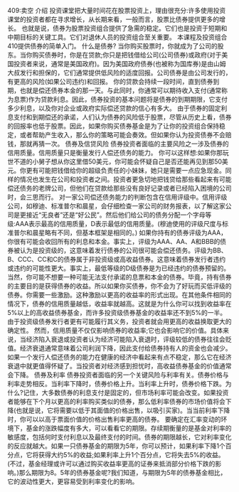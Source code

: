 409:卖空
介绍
投资课堂把大量时间花在股票投资上，理由很充分:许多使用投资课堂的投资者都在寻求增长，从长期来看，一般而言，股票比债券提供更多的增长。
也就是说，债券为股票投资组合提供了急需的稳定。它们也是投资于短期和中期目标的关键工具。它们对退休人员的投资组合至关重要。
本课程及投资组合410提供债券的简单入门。
什么是债券?
当你购买股票时，你就成为了公司的股东。当你购买债券时，你是在贷款;你只是把钱借给公司(公司债券)或政府(对于美国投资者来说，通常是美国政府)。因为美国政府债券(也被称为国库券)是由山姆大叔发行和担保的，它们通常提供低风险的适度回报。公司债券是由公司发行的，有更高的风险(如果公司违约)和回报。
你的贷款会持续一段时间，直到债券到期，也就是偿还债券本金的那一天。与此同时，你通常可以期待收入支付(通常称为息票)作为贷款利息。因此，债券投资的基本问题将是债券的到期期限，它支付多少利息，以及你对企业或政府实际偿还贷款的信心有多大。
由于债券的固定利息支付和到期偿还的承诺，人们认为债券的风险低于股票，尽管从历史上看，债券的回报率也低于股票。因此，如果你购买债券基金是为了让你的投资组合保持稳定，或者帮助产生收入，那么你的策略可能会奏效。但如果你认为投资债券不会赔钱，那就再猜一次。
债券及信贷风险
债券投资者面临的主要风险之一涉及债券的信用质量。信用质量只是衡量发行人偿还债务的能力。
你可以这样想:如果你那玩世不道的小舅子想从你这里借50美元，你可能会怀疑自己是否还能再见到那50美元。你更有可能把钱借给你的超级负责任的小妹妹，她只是需要一点应急现金。同样的情况也发生在公司和投资者之间。投资者更急切地把钱贷给那些看起来有可能偿还债务的老牌公司，但他们在贷款给那些没有良好记录或者已经陷入困境的公司时，会三思而行。
对一家公司偿还债务能力的判断包含在信用评级中。信用评级公司，如穆迪、标准普尔和晨星，会仔细检查一家公司的财务报表，以了解这家公司是更接近“无良者”还是“好公民”。然后他们给公司的债务分配一个字母等级:AAA表示最高的信用质量，D表示最低的信用质量。(穆迪使用的评级尺度与标准普尔和晨星略有不同，但基本框架是相同的。)
如果你持有的债券评级为AAA，你很有可能会收回所有的利息和本金。事实上，评级为AAA、AA、A和BBB的债券被认为是投资级的，这意味着发行债券的公司很可能会偿还债务。评级为BB、B、CCC、CC和C的债券属于非投资级或高收益债券。这意味着债券发行者违约或违约的可能性更大。事实上，最低等级的D级债券是为已经违约的债券预留的。
当然，你可能不想要一种可能无法支付承诺的息票和本金的债券。毕竟，持有债券的主要目的是获得债券的收益。所以如果你买债券，你不会为了好玩而买低评级的债券。你需要一些激励。这种激励以更高的收益率的形式出现。在其他条件相同的情况下，债券的信用质量越低，收益率就越高。这就是为什么你可以找到收益率在5%以上的高收益债券基金，而许多投资级债券基金的收益率还不到5%的一半。由于投资级债券发行者更有可能履行其义务，投资者就会用更高的收益换取更大的确定性。
然而，信用质量不仅仅影响债券的收益率;它也会影响它的价值。具体来说，当经济陷入衰退或投资者认为经济可能陷入衰退时，评级较低的债券往往会贬值。经济衰退通常意味着公司利润下降，因此支付给债券持有人的资金也会减少。如果一个发行人偿还债务的能力在健康的经济中看起来有点不稳定，那么它在经济衰退中就更值得怀疑了。当投资者对经济感到担忧时，高收益债券基金的价值通常会下降。
债券及利率
债券投资者面临的另一个关键风险与利率有关。债券价格与利率走势相反。当利率下降时，债券价格上升。当利率上升时，债券价格下跌。为什么?记住，大多数债券的利息支付是固定的，但市场利率可能会改变。如果投资者能够在下个月以更高的利率购买类似的债券，那么低利率债券的市场价值将会下降(也就是说，它将需要以低于其面值的价格出售，以吸引买家)。当当前利率下降时，你可以以高于票面价值的价格出售利率更高的债券。
要确定在汇率变动的环境下，基金的涨跌幅度有多大，可以看看它的期限。存续期衡量的是基金对利率的敏感度，包括何时支付利息以及最终支付的时间。债券的期限越长，它对利率变化的反应就越大。如果一只债券基金的期限为5年，你可以预计，如果利率下降1个百分点，它将获得大约5%的收益;如果利率上升1个百分点，它将失去5%的收益。(不过，基金经理或许可以通过购买收益率更高的证券来抵消部分价格下跌的影响。)那么期限为8。5年的债券基金呢?我们知道，与期限为5年的债券基金相比，它的波动性更大，更容易受到利率变化的影响。
